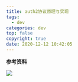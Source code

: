 ```yaml
---
title: auth2协议原理与实现
tags:
  - dev
categories: dev
top: false
copyright: true
date: 2020-12-12 10:42:05
---
```


<!--more-->

**参考资料**
[]()

![](http://static.zhyjor.com/wexin.png)
